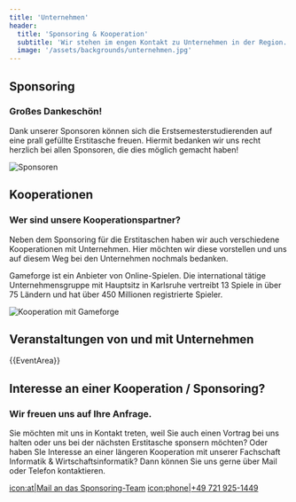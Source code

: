 ```yaml
---
title: 'Unternehmen'
header:
  title: 'Sponsoring & Kooperation'
  subtitle: 'Wir stehen im engen Kontakt zu Unternehmen in der Region.'
  image: '/assets/backgrounds/unternehmen.jpg'
---
```

## Sponsoring

### Großes Dankeschön!

Dank unserer Sponsoren können sich die Erstsemesterstudierenden auf eine prall
gefüllte Erstitasche freuen. Hiermit bedanken wir uns recht herzlich bei allen
Sponsoren, die dies möglich gemacht haben!

![Sponsoren](/images/unternehmen/kooperationspartner.png)

## Kooperationen

<div class="grid grid-cols-2 gap-8">

<span>

### Wer sind unsere Kooperationspartner?

Neben dem Sponsoring für die Erstitaschen haben wir auch verschiedene
Kooperationen mit Unternehmen. Hier möchten wir diese vorstellen und uns auf
diesem Weg bei den Unternehmen nochmals bedanken.

Gameforge ist ein Anbieter von Online-Spielen. Die international tätige
Unternehmensgruppe mit Hauptsitz in Karlsruhe vertreibt 13 Spiele in über 75
Ländern und hat über 450 Millionen registrierte Spieler.

</span>

![Kooperation mit Gameforge](/images/unternehmen/gameforge-logo.png)

</div>

## Veranstaltungen von und mit Unternehmen

{{EventArea}}

## Interesse an einer Kooperation / Sponsoring?

### Wir freuen uns auf Ihre Anfrage.

Sie möchten mit uns in Kontakt treten, weil Sie auch einen Vortrag bei uns
halten oder uns bei der nächsten Erstitasche sponsern möchten? Oder haben SIe
Interesse an einer längeren Kooperation mit unserer Fachschaft Informatik &
Wirtschaftsinformatik? Dann können Sie uns gerne über Mail oder Telefon
kontaktieren.

[icon:at|Mail an das Sponsoring-Team](/scripts/email.php?address=sponsoring)
[icon:phone|+49 721 925-1449](tel:+497219251449)
